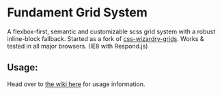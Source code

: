 # Fundament Grid System

A flexbox-first, semantic and customizable scss grid system with a robust inline-block fallback. Started as a fork of [css-wizardry-grids](https://github.com/csswizardry/csswizardry-grids). Works & tested in all major browsers. (IE8 with Respond.js)

## Usage:

Head over to [the wiki here](https://github.com/felics/fundament/wiki) for usage information.